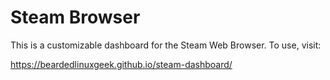 # Steam Browser

This is a customizable dashboard for the Steam Web Browser. To use, visit:

https://beardedlinuxgeek.github.io/steam-dashboard/
